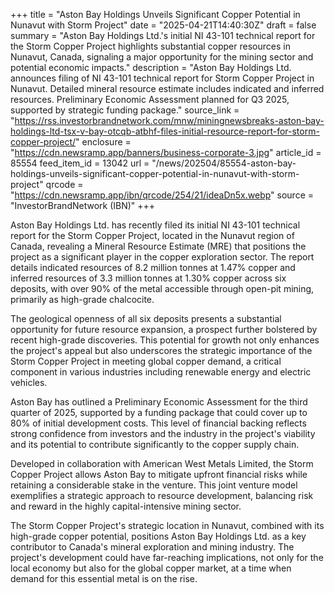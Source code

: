 +++
title = "Aston Bay Holdings Unveils Significant Copper Potential in Nunavut with Storm Project"
date = "2025-04-21T14:40:30Z"
draft = false
summary = "Aston Bay Holdings Ltd.'s initial NI 43-101 technical report for the Storm Copper Project highlights substantial copper resources in Nunavut, Canada, signaling a major opportunity for the mining sector and potential economic impacts."
description = "Aston Bay Holdings Ltd. announces filing of NI 43-101 technical report for Storm Copper Project in Nunavut. Detailed mineral resource estimate includes indicated and inferred resources. Preliminary Economic Assessment planned for Q3 2025, supported by strategic funding package."
source_link = "https://rss.investorbrandnetwork.com/mnw/miningnewsbreaks-aston-bay-holdings-ltd-tsx-v-bay-otcqb-atbhf-files-initial-resource-report-for-storm-copper-project/"
enclosure = "https://cdn.newsramp.app/banners/business-corporate-3.jpg"
article_id = 85554
feed_item_id = 13042
url = "/news/202504/85554-aston-bay-holdings-unveils-significant-copper-potential-in-nunavut-with-storm-project"
qrcode = "https://cdn.newsramp.app/ibn/qrcode/254/21/ideaDn5x.webp"
source = "InvestorBrandNetwork (IBN)"
+++

<p>Aston Bay Holdings Ltd. has recently filed its initial NI 43-101 technical report for the Storm Copper Project, located in the Nunavut region of Canada, revealing a Mineral Resource Estimate (MRE) that positions the project as a significant player in the copper exploration sector. The report details indicated resources of 8.2 million tonnes at 1.47% copper and inferred resources of 3.3 million tonnes at 1.30% copper across six deposits, with over 90% of the metal accessible through open-pit mining, primarily as high-grade chalcocite.</p><p>The geological openness of all six deposits presents a substantial opportunity for future resource expansion, a prospect further bolstered by recent high-grade discoveries. This potential for growth not only enhances the project's appeal but also underscores the strategic importance of the Storm Copper Project in meeting global copper demand, a critical component in various industries including renewable energy and electric vehicles.</p><p>Aston Bay has outlined a Preliminary Economic Assessment for the third quarter of 2025, supported by a funding package that could cover up to 80% of initial development costs. This level of financial backing reflects strong confidence from investors and the industry in the project's viability and its potential to contribute significantly to the copper supply chain.</p><p>Developed in collaboration with American West Metals Limited, the Storm Copper Project allows Aston Bay to mitigate upfront financial risks while retaining a considerable stake in the venture. This joint venture model exemplifies a strategic approach to resource development, balancing risk and reward in the highly capital-intensive mining sector.</p><p>The Storm Copper Project's strategic location in Nunavut, combined with its high-grade copper potential, positions Aston Bay Holdings Ltd. as a key contributor to Canada's mineral exploration and mining industry. The project's development could have far-reaching implications, not only for the local economy but also for the global copper market, at a time when demand for this essential metal is on the rise.</p>